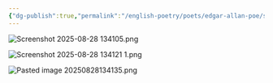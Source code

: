 ```yaml
---
{"dg-publish":true,"permalink":"/english-poetry/poets/edgar-allan-poe/song-from-al-araaf/"}
---
```




![Screenshot 2025-08-28 134105.png](/img/user/Poetry/Screenshot%202025-08-28%20134105.png)


![Screenshot 2025-08-28 134121 1.png](/img/user/Poetry/Screenshot%202025-08-28%20134121%201.png)


![Pasted image 20250828134135.png](/img/user/Poetry/Pasted%20image%2020250828134135.png)